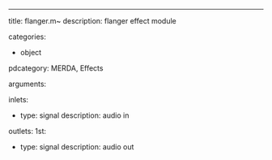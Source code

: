 ---
title: flanger.m~
description: flanger effect module

categories:
 - object

pdcategory: MERDA, Effects

arguments:

inlets:
  - type: signal
    description: audio in

outlets:
  1st:
  - type: signal
    description: audio out
